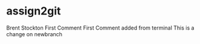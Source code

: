 # assign2git
Brent Stockton
First Comment
First Comment added from terminal
This is a change on newbranch
